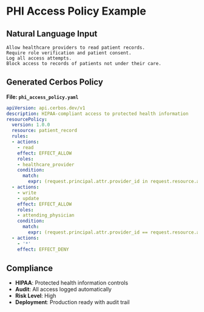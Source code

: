 # PHI Access Policy Example

## Natural Language Input

```
Allow healthcare providers to read patient records. 
Require role verification and patient consent.
Log all access attempts.
Block access to records of patients not under their care.
```

## Generated Cerbos Policy

**File: `phi_access_policy.yaml`**

```yaml
apiVersion: api.cerbos.dev/v1
description: HIPAA-compliant access to protected health information
resourcePolicy:
  version: 1.0.0
  resource: patient_record
  rules:
  - actions:
    - read
    effect: EFFECT_ALLOW
    roles:
    - healthcare_provider
    condition:
      match:
        expr: (request.principal.attr.provider_id in request.resource.attr.authorized_providers) && (request.resource.attr.patient_consent == true)
  - actions:
    - write
    - update
    effect: EFFECT_ALLOW
    roles:
    - attending_physician
    condition:
      match:
        expr: (request.principal.attr.provider_id == request.resource.attr.attending_physician) && (request.resource.attr.patient_consent == true)
  - actions:
    - '*'
    effect: EFFECT_DENY
```

## Compliance

- **HIPAA**: Protected health information controls
- **Audit**: All access logged automatically
- **Risk Level**: High
- **Deployment**: Production ready with audit trail